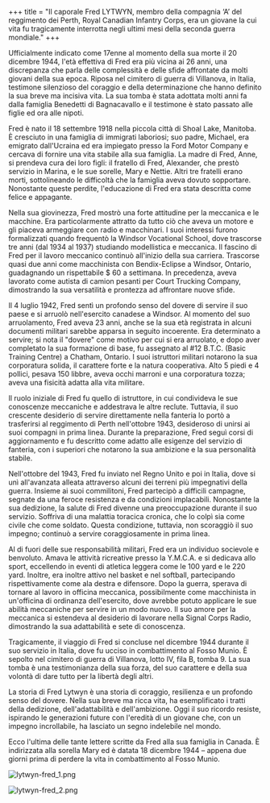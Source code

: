 +++
title = "Il caporale Fred LYTWYN, membro della compagnia ‘A’ del reggimento dei Perth, Royal Canadian Infantry Corps, era un giovane la cui vita fu tragicamente interrotta negli ultimi mesi della seconda guerra mondiale."
+++

Ufficialmente indicato come 17enne al momento della sua morte il 20 dicembre 1944, l'età effettiva di Fred era più vicina ai 26 anni, una discrepanza che parla delle complessità e delle sfide affrontate da molti giovani della sua epoca. 
Riposa nel cimitero di guerra di Villanova, in Italia, testimone silenzioso del coraggio e della determinazione che hanno definito la sua breve ma incisiva vita.
La sua tomba è stata adottata molti anni fa dalla famiglia Benedetti di Bagnacavallo e il testimone è stato passato alle figlie ed ora alle nipoti. 

Fred è nato il 18 settembre 1918 nella piccola città di Shoal Lake, Manitoba. È cresciuto in una famiglia di immigrati laboriosi; suo padre, Michael, era emigrato dall'Ucraina ed era impiegato presso la Ford Motor Company e cercava di fornire una vita stabile alla sua famiglia. La madre di Fred, Anne, si prendeva cura dei loro figli: il fratello di Fred, Alexander, che prestò servizio in Marina, e le sue sorelle, Mary e Nettie. Altri tre fratelli erano morti, sottolineando le difficoltà che la famiglia aveva dovuto sopportare. Nonostante queste perdite, l'educazione di Fred era stata descritta come felice e appagante.

Nella sua giovinezza, Fred mostrò una forte attitudine per la meccanica e le macchine. Era particolarmente attratto da tutto ciò che aveva un motore e gli piaceva armeggiare con radio e macchinari. I suoi interessi furono formalizzati quando frequentò la Windsor Vocational School, dove trascorse tre anni (dal 1934 al 1937) studiando modellistica e meccanica. 
Il fascino di Fred per il lavoro meccanico continuò all'inizio della sua carriera. Trascorse quasi due anni come macchinista con Bendix-Eclipse a Windsor, Ontario, guadagnando un rispettabile $ 60 a settimana. In precedenza, aveva lavorato come autista di camion pesanti per Court Trucking Company, dimostrando la sua versatilità e prontezza ad affrontare nuove sfide.

Il 4 luglio 1942, Fred sentì un profondo senso del dovere di servire il suo paese e si arruolò nell'esercito canadese a Windsor. Al momento del suo arruolamento, Fred aveva 23 anni, anche se la sua età registrata in alcuni documenti militari sarebbe apparsa in seguito incoerente. Era determinato a servire; si nota il "dovere" come motivo per cui si era arruolato, e dopo aver completato la sua formazione di base, fu assegnato al #12 B.T.C. (Basic Training Centre) a Chatham, Ontario. I suoi istruttori militari notarono la sua corporatura solida, il carattere forte e la natura cooperativa. Alto 5 piedi e 4 pollici, pesava 150 libbre, aveva occhi marroni e una corporatura tozza; aveva una fisicità adatta alla vita militare.

Il ruolo iniziale di Fred fu quello di istruttore, in cui condivideva le sue conoscenze meccaniche e addestrava le altre reclute. Tuttavia, il suo crescente desiderio di servire direttamente nella fanteria lo portò a trasferirsi al reggimento di Perth nell'ottobre 1943, desideroso di unirsi ai suoi compagni in prima linea. Durante la preparazione, Fred seguì corsi di aggiornamento e fu descritto come adatto alle esigenze del servizio di fanteria, con i superiori che notarono la sua ambizione e la sua personalità stabile.

Nell'ottobre del 1943, Fred fu inviato nel Regno Unito e poi in Italia, dove si unì all'avanzata alleata attraverso alcuni dei terreni più impegnativi della guerra. Insieme ai suoi commilitoni, Fred partecipò a difficili campagne, segnate da una feroce resistenza e da condizioni implacabili. 
Nonostante la sua dedizione, la salute di Fred divenne una preoccupazione durante il suo servizio. Soffriva di una malattia toracica cronica, che lo colpì sia come civile che come soldato. Questa condizione, tuttavia, non scoraggiò il suo impegno; continuò a servire coraggiosamente in prima linea.

Al di fuori delle sue responsabilità militari, Fred era un individuo socievole e benvoluto. Amava le attività ricreative presso la Y.M.C.A. e si dedicava allo sport, eccellendo in eventi di atletica leggera come le 100 yard e le 220 yard. Inoltre, era inoltre attivo nel basket e nel softball, partecipando rispettivamente come ala destra e difensore. 
Dopo la guerra, sperava di tornare al lavoro in officina meccanica, possibilmente come macchinista in un'officina di ordinanza dell'esercito, dove avrebbe potuto applicare le sue abilità meccaniche per servire in un modo nuovo. Il suo amore per la meccanica si estendeva al desiderio di lavorare nella Signal Corps Radio, dimostrando la sua adattabilità e sete di conoscenza.

Tragicamente, il viaggio di Fred si concluse nel dicembre 1944 durante il suo servizio in Italia, dove fu ucciso in combattimento al Fosso Munio. 
È sepolto nel cimitero di guerra di Villanova, lotto IV, fila B, tomba 9. La sua tomba è una testimonianza della sua forza, del suo carattere e della sua volontà di dare tutto per la libertà degli altri.

La storia di Fred Lytwyn è una storia di coraggio, resilienza e un profondo senso del dovere. Nella sua breve ma ricca vita, ha esemplificato i tratti della dedizione, dell'adattabilità e dell'ambizione. Oggi il suo ricordo resiste, ispirando le generazioni future con l'eredità di un giovane che, con un impegno incrollabile, ha lasciato un segno indelebile nel mondo.













Ecco l'ultima delle tante lettere scritte da Fred alla sua famiglia in Canada. È indirizzata alla sorella Mary ed è datata 18 dicembre 1944 – appena due giorni prima di perdere la vita in combattimento al Fosso Munio.

![lytwyn-fred_1.png](/images/Soldiers/lytwyn-fred_1.png)



![lytwyn-fred_2.png](/images/Soldiers/lytwyn-fred_2.png)

